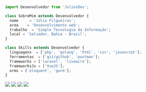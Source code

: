 ```js
import Desenvolvedor from 'JuliosDev';

class SobreMim extends Desenvolvedor {
  nome     = 'Júlio Filgueiras';
  area    = 'Desenvolvimento web';
  trabalho  = 'Simple Tecnologia da Informação';
  local = 'Salvador, Bahia - Brazil';
}

class Skills extends Desenvolvedor {
  linguagens  = ['php', 'golang', 'html', 'css', 'javascrpt'];
  ferramentas  = ['git/github', 'postman'];
  frameworks = ['laravel', 'livewire'];
  frameworksJs = ['VueJS'];
  orms = ['eloquent', 'gorm'];
}
```

<p align="left">
  <a href="https://br.linkedin.com/in/júlio-filgueiras-974a6b136" alt="Linkedin">
  <img src="https://img.shields.io/badge/-Linkedin-0e76a8?style=flat-square&logo=Linkedin&logoColor=white" /></a>

  <a href="https://api.whatsapp.com/send?phone=5571991146601&text=Ol%C3%A1%2C%20tudo%20bem%20!%3F%20Te%20responderei%20o%20mais%20breve%20poss%C3%ADvel." alt="WhatsApp">
  <img src="https://img.shields.io/badge/-WhatsApp-25d366?style=flat-square&labelColor=25d366&logo=whatsapp&logoColor=white" /></a>

  <a href="https://web.facebook.com/julio.filgueiras1" alt="Facebook">
  <img src="https://img.shields.io/badge/-Facebook-3b5998?style=flat-square&labelColor=3b5998&logo=facebook&logoColor=white" /></a>

  <a href="https://www.instagram.com/filgueiras.julio" alt="Instagram">
  <img src="https://img.shields.io/badge/-Instagram-DF0174?style=flat-square&labelColor=DF0174&logo=instagram&logoColor=white" /></a>
</p>  
